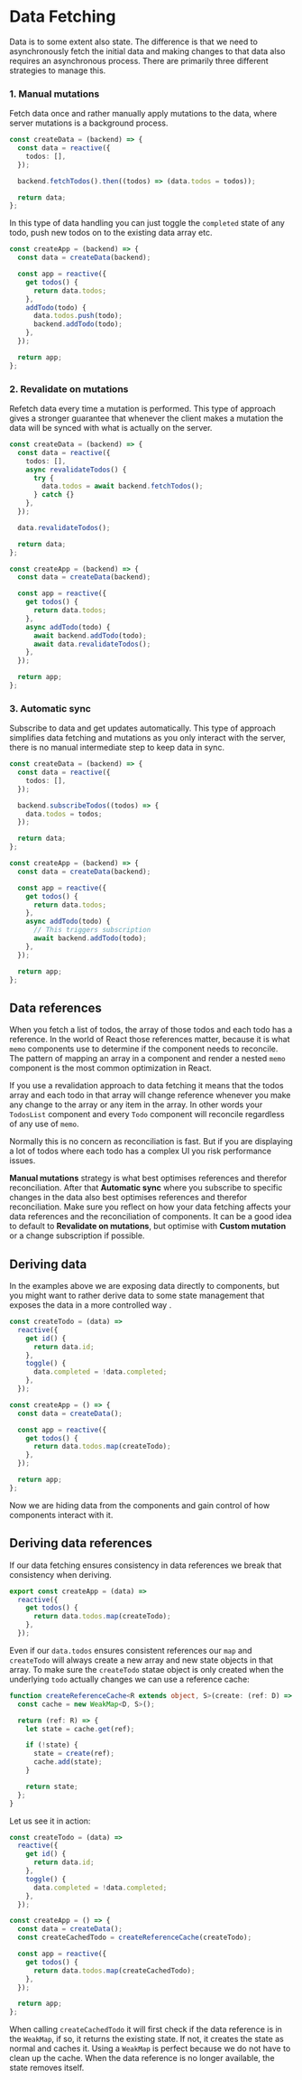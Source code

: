 # Data Fetching

Data is to some extent also state. The difference is that we need to asynchronously fetch the initial data and making changes to that data also requires an asynchronous process. There are primarily three different strategies to manage this.

### 1. Manual mutations

Fetch data once and rather manually apply mutations to the data, where server mutations is a background process.

```ts
const createData = (backend) => {
  const data = reactive({
    todos: [],
  });

  backend.fetchTodos().then((todos) => (data.todos = todos));

  return data;
};
```

In this type of data handling you can just toggle the `completed` state of any todo, push new todos on to the existing data array etc.

```ts
const createApp = (backend) => {
  const data = createData(backend);

  const app = reactive({
    get todos() {
      return data.todos;
    },
    addTodo(todo) {
      data.todos.push(todo);
      backend.addTodo(todo);
    },
  });

  return app;
};
```

### 2. Revalidate on mutations

Refetch data every time a mutation is performed. This type of approach gives a stronger guarantee that whenever the client makes a mutation the data will be synced with what is actually on the server.

```ts
const createData = (backend) => {
  const data = reactive({
    todos: [],
    async revalidateTodos() {
      try {
        data.todos = await backend.fetchTodos();
      } catch {}
    },
  });

  data.revalidateTodos();

  return data;
};
```

```ts
const createApp = (backend) => {
  const data = createData(backend);

  const app = reactive({
    get todos() {
      return data.todos;
    },
    async addTodo(todo) {
      await backend.addTodo(todo);
      await data.revalidateTodos();
    },
  });

  return app;
};
```

### 3. Automatic sync

Subscribe to data and get updates automatically. This type of approach simplifies data fetching and mutations as you only interact with the server, there is no manual intermediate step to keep data in sync.

```ts
const createData = (backend) => {
  const data = reactive({
    todos: [],
  });

  backend.subscribeTodos((todos) => {
    data.todos = todos;
  });

  return data;
};
```

```ts
const createApp = (backend) => {
  const data = createData(backend);

  const app = reactive({
    get todos() {
      return data.todos;
    },
    async addTodo(todo) {
      // This triggers subscription
      await backend.addTodo(todo);
    },
  });

  return app;
};
```

## Data references

When you fetch a list of todos, the array of those todos and each todo has a reference. In the world of React those references matter, because it is what `memo` components use to determine if the component needs to reconcile. The pattern of mapping an array in a component and render a nested `memo` component is the most common optimization in React.

If you use a revalidation approach to data fetching it means that the todos array and each todo in that array will change reference whenever you make any change to the array or any item in the array. In other words your `TodosList` component and every `Todo` component will reconcile regardless of any use of `memo`.

Normally this is no concern as reconciliation is fast. But if you are displaying a lot of todos where each todo has a complex UI you risk performance issues.

**Manual mutations** strategy is what best optimises references and therefor reconciliation. After that **Automatic sync** where you subscribe to specific changes in the data also best optimises references and therefor reconciliation. Make sure you reflect on how your data fetching affects your data references and the reconciliation of components. It can be a good idea to default to **Revalidate on mutations**, but optimise with **Custom mutation** or a change subscription if possible.

## Deriving data

In the examples above we are exposing data directly to components, but you might want to rather derive data to some state management that exposes the data in a more controlled way .

```ts
const createTodo = (data) =>
  reactive({
    get id() {
      return data.id;
    },
    toggle() {
      data.completed = !data.completed;
    },
  });

const createApp = () => {
  const data = createData();

  const app = reactive({
    get todos() {
      return data.todos.map(createTodo);
    },
  });

  return app;
};
```

Now we are hiding data from the components and gain control of how components interact with it.

## Deriving data references

If our data fetching ensures consistency in data references we break that consistency when deriving.

```ts
export const createApp = (data) =>
  reactive({
    get todos() {
      return data.todos.map(createTodo);
    },
  });
```

Even if our `data.todos` ensures consistent references our `map` and `createTodo` will always create a new array and new state objects in that array. To make sure the `createTodo` statae object is only created when the underlying `todo` actually changes we can use a reference cache:

```ts
function createReferenceCache<R extends object, S>(create: (ref: D) => S) {
  const cache = new WeakMap<D, S>();

  return (ref: R) => {
    let state = cache.get(ref);

    if (!state) {
      state = create(ref);
      cache.add(state);
    }

    return state;
  };
}
```

Let us see it in action:

```ts
const createTodo = (data) =>
  reactive({
    get id() {
      return data.id;
    },
    toggle() {
      data.completed = !data.completed;
    },
  });

const createApp = () => {
  const data = createData();
  const createCachedTodo = createReferenceCache(createTodo);

  const app = reactive({
    get todos() {
      return data.todos.map(createCachedTodo);
    },
  });

  return app;
};
```

When calling `createCachedTodo` it will first check if the data reference is in the `WeakMap`, if so, it returns the existing state. If not, it creates the state as normal and caches it. Using a `WeakMap` is perfect because we do not have to clean up the cache. When the data reference is no longer available, the state removes itself.
